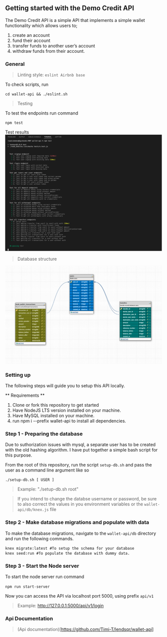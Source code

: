 ## Getting started with the Demo Credit API
The Demo Credit API is a simple API that implements a simple wallet functionality which allows users to;

1. create an account
2. fund their account
3. transfer funds to another user’s account
4. withdraw funds from their account.

### General

> Linting style: ``eslint Airbnb base``

<p>To check scripts, run</p>

```
cd wallet-api && ./eslint.sh
```

> Testing

To test the endpoints run command

```
npm test
```

Test results
<img src="https://github.com/Timi-T/lendsqr/blob/master/images/tests.png" alt="Test results">

> Database structure

<img src="https://github.com/Timi-T/lendsqr/blob/master/images/database.png" alt="Database diagram">

### Setting up
The following steps will guide you to setup this API locally.

** Requirements **

1. Clone or fork this repository to get started
2. Have NodeJS LTS version installed on your machine.
3. Have MySQL installed on your machine.
4. run npm i --prefix wallet-api to install all dependencies.

### Step 1 - Preparing the database

<p>Due to suthorization issues with mysql, a separate user has to be created with the old hashing algorithm. I have put together a simple bash script for this purpose.</p>

From the root of this repository, run the script ``setup-db.sh`` and pass the user as a command line argument like so

```
./setup-db.sh [ USER ]
```

> Example: "./setup-db.sh root"

> If you intend to change the databse username or password, be sure to also correct the values in you environment variables or the ``wallet-api/db/knex.js`` file

### Step 2 - Make database migrations and populate with data

To make the database migrations, navigate to the ``wallet-api/db`` directory and run the following commands.

```
knex migrate:latest #To setup the schema for your database
knex seed:run #To populate the database with dummy data.
```

### Step 3 - Start the Node server

To start the node server run command

```npm run start-server```

Now you can access the API via localhost port 5000, using prefix ``api/v1``
> Example: http://127.0.0.1:5000/api/v1/login

### Api Documentation
> (Api documentation)[https://github.com/Timi-T/lendsqr/wallet-api]